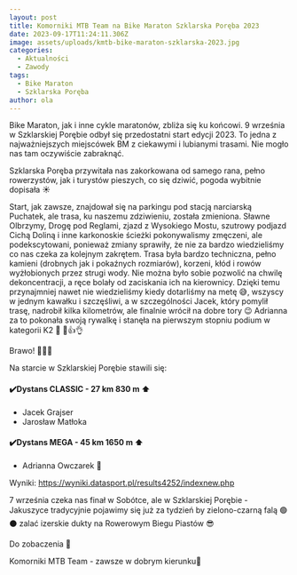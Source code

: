 ```yaml
---
layout: post
title: Komorniki MTB Team na Bike Maraton Szklarska Poręba 2023
date: 2023-09-17T11:24:11.306Z
image: assets/uploads/kmtb-bike-maraton-szklarska-2023.jpg
categories:
  - Aktualności
  - Zawody
tags:
  - Bike Maraton
  - Szklarska Poręba
author: ola
---
```

Bike Maraton, jak i inne cykle maratonów, zbliża się ku końcowi. 9 września w Szklarskiej Porębie odbył się przedostatni start edycji 2023. To jedna z najważniejszych miejscówek BM z ciekawymi i lubianymi trasami. Nie mogło nas tam oczywiście zabraknąć.
<!--more-->

Szklarska Poręba przywitała nas zakorkowana od samego rana, pełno rowerzystów, jak i turystów pieszych, co się dziwić, pogoda wybitnie dopisała ☀️

Start, jak zawsze, znajdował się na parkingu pod stacją narciarską Puchatek, ale trasa, ku naszemu zdziwieniu, została zmieniona. Sławne Olbrzymy, Drogę pod Reglami, zjazd z Wysokiego Mostu, szutrowy podjazd Cichą Doliną i inne karkonoskie ścieżki pokonywalismy zmęczeni, ale podekscytowani, ponieważ zmiany sprawiły, że nie za bardzo wiedzieliśmy co nas czeka za kolejnym zakrętem. Trasa była bardzo techniczna, pełno kamieni (drobnych jak i pokaźnych rozmiarów), korzeni, kłód i rowów wyżłobionych przez strugi wody. Nie można było sobie pozwolić na chwilę dekoncentracji, a ręce bolały od zaciskania ich na kierownicy. Dzięki temu przynajmniej nawet nie wiedzieliśmy kiedy dotarliśmy na metę 😅, wszyscy w jednym kawałku i szczęśliwi, a w szczególności Jacek, który pomylił trasę, nadrobił kilka kilometrów, ale finalnie wrócił na dobre tory 😉 Adrianna za to pokonała swoją rywalkę i stanęła na pierwszym stopniu podium w kategorii K2 🤩 🎉👍👌

Brawo! 👏👏👏

Na starcie w Szklarskiej Porębie stawili się:

#### ✔️Dystans CLASSIC - 27 km 830 m ⬆️

* Jacek Grajser
* Jarosław Matłoka

#### ✔️Dystans MEGA - 45 km 1650 m ⬆️

* Adrianna Owczarek 🥇

Wyniki: <https://wyniki.datasport.pl/results4252/indexnew.php>

7 września czeka nas finał w Sobótce, ale w Szklarskiej Porębie - Jakuszyce tradycyjnie pojawimy się już za tydzień by zielono-czarną falą 🟢⚫️ zalać izerskie dukty na Rowerowym Biegu Piastów 😎

Do zobaczenia 👊 

Komorniki MTB Team - zawsze w dobrym kierunku🙂 